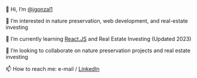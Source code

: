 👋 Hi, I’m [@jgonzal1](https://github.com/jgonzal1)

👀 I’m interested in nature preservation, web development, and real-estate investing

🌱 I’m currently learning [React.JS](https://www.codecademy.com/courses/react-101/) and Real Estate Investing (Updated 2023)

💞️ I’m looking to collaborate on nature preservation projects and real estate investing

📫 How to reach me: e-mail / [LinkedIn](https://www.linkedin.com/in/javigbe)

<!---
jgonzal1/jgonzal1 is a ✨ special ✨ repository because its `README.md` (this file) appears on your GitHub profile.
You can click the Preview link to take a look at your changes.
--->
